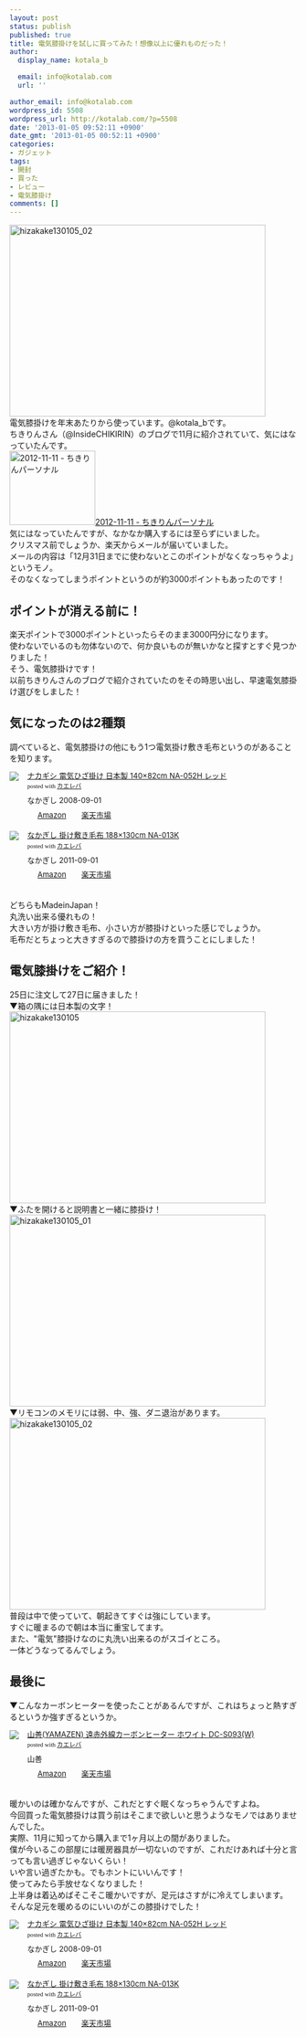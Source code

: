 ```yaml
---
layout: post
status: publish
published: true
title: 電気膝掛けを試しに買ってみた！想像以上に優れものだった！
author:
  display_name: kotala_b

  email: info@kotalab.com
  url: ''

author_email: info@kotalab.com
wordpress_id: 5508
wordpress_url: http://kotalab.com/?p=5508
date: '2013-01-05 09:52:11 +0900'
date_gmt: '2013-01-05 00:52:11 +0900'
categories:
- ガジェット
tags:
- 開封
- 買った
- レビュー
- 電気膝掛け
comments: []
---
```

<p><a href="http://kotalab.com/wp-content/uploads/hizakake130105_02.jpg" target="_blank"><img src="http://kotalab.com/wp-content/uploads/hizakake130105_02-448x336.jpg" alt="hizakake130105_02" width="448" height="336" class="alignnone size-large wp-image-5511" /></a><br />
電気膝掛けを年末あたりから使っています。@kotala_bです。<br />
ちきりんさん（@InsideCHIKIRIN）のブログで11月に紹介されていて、気にはなっていたんです。<br />
<a href="http://d.hatena.ne.jp/Chikirin+personal/20121111#p1" target="_blank"><img  class="alignleft" src="http://capture.heartrails.com/150x130?http://d.hatena.ne.jp/Chikirin+personal/20121111#p1" alt="2012-11-11 - ちきりんパーソナル" width="150" height="130" /></a><a href="http://d.hatena.ne.jp/Chikirin+personal/20121111#p1" target="_blank">2012-11-11 - ちきりんパーソナル</a><a href="http://b.hatena.ne.jp/entry/http://d.hatena.ne.jp/Chikirin+personal/20121111#p1" target="_blank"><img border="0" src="http://b.hatena.ne.jp/entry/image/http://d.hatena.ne.jp/Chikirin+personal/20121111#p1" alt="" /></a><br style="clear:both;" />気にはなっていたんですが、なかなか購入するには至らずにいました。<br />
クリスマス前でしょうか、楽天からメールが届いていました。<br />
メールの内容は「12月31日までに使わないとこのポイントがなくなっちゃうよ」というモノ。<br />
そのなくなってしまうポイントというのが約3000ポイントもあったのです！<br />
<!--more--></p>
<h2>ポイントが消える前に！</h2>
<p>楽天ポイントで3000ポイントといったらそのまま3000円分になります。<br />
使わないでいるのも勿体ないので、何か良いものが無いかなと探すとすぐ見つかりました！<br />
そう、電気膝掛けです！<br />
以前ちきりんさんのブログで紹介されていたのをその時思い出し、早速電気膝掛け選びをしました！</p>
<h2>気になったのは2種類</h2>
<p>調べていると、電気膝掛けの他にもう1つ電気掛け敷き毛布というのがあることを知ります。</p>
<div class="kaerebalink-box" style="text-align:left;padding-bottom:20px;font-size:small;/zoom: 1;overflow: hidden;">
<div class="kaerebalink-image" style="float:left;margin:0 15px 10px 0;"><a href="http://www.amazon.co.jp/exec/obidos/ASIN/B001D5JSG8/same-22/ref=nosim/" rel="nofollow" target="_blank"><img src="http://ecx.images-amazon.com/images/I/416dAVRUtkL._SL160_.jpg" style="border: none;" /></a></div>
<div class="kaerebalink-info" style="line-height:120%;/zoom: 1;overflow: hidden;">
<div class="kaerebalink-name" style="margin-bottom:10px;line-height:120%"><a href="http://www.amazon.co.jp/exec/obidos/ASIN/B001D5JSG8/same-22/ref=nosim/" rel="nofollow" target="_blank">ナカギシ 電気ひざ掛け 日本製 140&times;82cm NA-052H レッド</a>
<div class="kaerebalink-powered-date" style="font-size:8pt;margin-top:5px;font-family:verdana;line-height:120%">posted with <a href="http://kaereba.com" target="_blank">カエレバ</a></div>
</div>
<div class="kaerebalink-detail" style="margin-bottom:5px;"> なかぎし 2008-09-01    </div>
<div class="kaerebalink-link1" style="margin-top:10px;">
<div class="shoplinkamazon" style="display:inline;margin-right:5px;background: url('http://img.yomereba.com/tam_k_01.gif') 0 0 no-repeat;padding: 2px 0 2px 18px;white-space: nowrap;"><a href="http://www.amazon.co.jp/gp/search?keywords=NA-052H&__mk_ja_JP=%83J%83%5E%83J%83i&tag=same-22" rel="nofollow" target="_blank" title="アマゾン" >Amazon</a></div>
<div class="shoplinkrakuten" style="display:inline;margin-right:5px;background: url('http://img.yomereba.com/tam_k_01.gif') 0 -50px no-repeat;padding: 2px 0 2px 18px;white-space: nowrap;"><a href="http://hb.afl.rakuten.co.jp/hgc/0fa7afc8.bbfc196a.0fa7afc9.d56c38f1/?pc=http%3A%2F%2Fsearch.rakuten.co.jp%2Fsearch%2Fmall%2FNA-052H%2F-%2Ff.1-p.1-s.1-sf.0-st.A-v.2%3Fx%3D0%26scid%3Daf_ich_link_urltxt%26m%3Dhttp%3A%2F%2Fm.rakuten.co.jp%2F" rel="nofollow" target="_blank" title="楽天市場" >楽天市場</a></div>
</div>
</div>
<div class="booklink-footer" style="clear: left"></div>
</div>
<div class="kaerebalink-box" style="text-align:left;padding-bottom:20px;font-size:small;/zoom: 1;overflow: hidden;">
<div class="kaerebalink-image" style="float:left;margin:0 15px 10px 0;"><a href="http://www.amazon.co.jp/exec/obidos/ASIN/B005HMMC0M/same-22/ref=nosim/" rel="nofollow" target="_blank"><img src="http://ecx.images-amazon.com/images/I/41P8W7T8ufL._SL160_.jpg" style="border: none;" /></a></div>
<div class="kaerebalink-info" style="line-height:120%;/zoom: 1;overflow: hidden;">
<div class="kaerebalink-name" style="margin-bottom:10px;line-height:120%"><a href="http://www.amazon.co.jp/exec/obidos/ASIN/B005HMMC0M/same-22/ref=nosim/" rel="nofollow" target="_blank">なかぎし 掛け敷き毛布 188&times;130cm NA-013K</a>
<div class="kaerebalink-powered-date" style="font-size:8pt;margin-top:5px;font-family:verdana;line-height:120%">posted with <a href="http://kaereba.com" target="_blank">カエレバ</a></div>
</div>
<div class="kaerebalink-detail" style="margin-bottom:5px;"> なかぎし 2011-09-01    </div>
<div class="kaerebalink-link1" style="margin-top:10px;">
<div class="shoplinkamazon" style="display:inline;margin-right:5px;background: url('http://img.yomereba.com/tam_k_01.gif') 0 0 no-repeat;padding: 2px 0 2px 18px;white-space: nowrap;"><a href="http://www.amazon.co.jp/gp/search?keywords=NA-013K&__mk_ja_JP=%83J%83%5E%83J%83i&tag=same-22" rel="nofollow" target="_blank" title="アマゾン" >Amazon</a></div>
<div class="shoplinkrakuten" style="display:inline;margin-right:5px;background: url('http://img.yomereba.com/tam_k_01.gif') 0 -50px no-repeat;padding: 2px 0 2px 18px;white-space: nowrap;"><a href="http://hb.afl.rakuten.co.jp/hgc/0fa7afc8.bbfc196a.0fa7afc9.d56c38f1/?pc=http%3A%2F%2Fsearch.rakuten.co.jp%2Fsearch%2Fmall%2FNA-013K%2F-%2Ff.1-p.1-s.1-sf.0-st.A-v.2%3Fx%3D0%26scid%3Daf_ich_link_urltxt%26m%3Dhttp%3A%2F%2Fm.rakuten.co.jp%2F" rel="nofollow" target="_blank" title="楽天市場" >楽天市場</a></div>
</div>
</div>
<div class="booklink-footer" style="clear: left"></div>
</div>
<p>どちらもMadeinJapan！<br />
丸洗い出来る優れもの！<br />
大きい方が掛け敷き毛布、小さい方が膝掛けといった感じでしょうか。<br />
毛布だとちょっと大きすぎるので膝掛けの方を買うことにしました！</p>
<h2>電気膝掛けをご紹介！</h2>
<p>25日に注文して27日に届きました！<br />
▼箱の隅には日本製の文字！<br />
<a href="http://kotalab.com/wp-content/uploads/hizakake130105.jpg" target="_blank"><img src="http://kotalab.com/wp-content/uploads/hizakake130105-448x336.jpg" alt="hizakake130105" width="448" height="336" class="alignnone size-large wp-image-5512" /></a><br />
▼ふたを開けると説明書と一緒に膝掛け！<br />
<a href="http://kotalab.com/wp-content/uploads/hizakake130105_01.jpg" target="_blank"><img src="http://kotalab.com/wp-content/uploads/hizakake130105_01-448x336.jpg" alt="hizakake130105_01" width="448" height="336" class="alignnone size-large wp-image-5510" /></a><br />
▼リモコンのメモリには弱、中、強、ダニ退治があります。<br />
<a href="http://kotalab.com/wp-content/uploads/hizakake130105_02.jpg" target="_blank"><img src="http://kotalab.com/wp-content/uploads/hizakake130105_02-448x336.jpg" alt="hizakake130105_02" width="448" height="336" class="alignnone size-large wp-image-5511" /></a><br />
普段は中で使っていて、朝起きてすぐは強にしています。<br />
すぐに暖まるので朝は本当に重宝してます。<br />
また、"電気"膝掛けなのに丸洗い出来るのがスゴイところ。<br />
一体どうなってるんでしょう。</p>
<h2>最後に</h2>
<p>▼こんなカーボンヒーターを使ったことがあるんですが、これはちょっと熱すぎるというか強すぎるというか。</p>
<div class="kaerebalink-box" style="text-align:left;padding-bottom:20px;font-size:small;/zoom: 1;overflow: hidden;">
<div class="kaerebalink-image" style="float:left;margin:0 15px 10px 0;"><a href="http://www.amazon.co.jp/exec/obidos/ASIN/B009B5178E/same-22/ref=nosim/" rel="nofollow" target="_blank"><img src="http://ecx.images-amazon.com/images/I/31ytgBmxZ7L._SL160_.jpg" style="border: none;" /></a></div>
<div class="kaerebalink-info" style="line-height:120%;/zoom: 1;overflow: hidden;">
<div class="kaerebalink-name" style="margin-bottom:10px;line-height:120%"><a href="http://www.amazon.co.jp/exec/obidos/ASIN/B009B5178E/same-22/ref=nosim/" rel="nofollow" target="_blank">山善(YAMAZEN) 遠赤外線カーボンヒーター ホワイト DC-S093(W)</a>
<div class="kaerebalink-powered-date" style="font-size:8pt;margin-top:5px;font-family:verdana;line-height:120%">posted with <a href="http://kaereba.com" target="_blank">カエレバ</a></div>
</div>
<div class="kaerebalink-detail" style="margin-bottom:5px;"> 山善     </div>
<div class="kaerebalink-link1" style="margin-top:10px;">
<div class="shoplinkamazon" style="display:inline;margin-right:5px;background: url('http://img.yomereba.com/tam_k_01.gif') 0 0 no-repeat;padding: 2px 0 2px 18px;white-space: nowrap;"><a href="http://www.amazon.co.jp/gp/search?keywords=DC-S093&__mk_ja_JP=%83J%83%5E%83J%83i&tag=same-22" rel="nofollow" target="_blank" title="アマゾン" >Amazon</a></div>
<div class="shoplinkrakuten" style="display:inline;margin-right:5px;background: url('http://img.yomereba.com/tam_k_01.gif') 0 -50px no-repeat;padding: 2px 0 2px 18px;white-space: nowrap;"><a href="http://hb.afl.rakuten.co.jp/hgc/0fa7afc8.bbfc196a.0fa7afc9.d56c38f1/?pc=http%3A%2F%2Fsearch.rakuten.co.jp%2Fsearch%2Fmall%2FDC-S093%2F-%2Ff.1-p.1-s.1-sf.0-st.A-v.2%3Fx%3D0%26scid%3Daf_ich_link_urltxt%26m%3Dhttp%3A%2F%2Fm.rakuten.co.jp%2F" rel="nofollow" target="_blank" title="楽天市場" >楽天市場</a></div>
</div>
</div>
<div class="booklink-footer" style="clear: left"></div>
</div>
<p>暖かいのは確かなんですが、これだとすぐ眠くなっちゃうんですよね。<br />
今回買った電気膝掛けは買う前はそこまで欲しいと思うようなモノではありませんでした。<br />
実際、11月に知ってから購入まで1ヶ月以上の間がありました。<br />
僕が今いるこの部屋には暖房器具が一切ないのですが、これだけあれば十分と言っても言い過ぎじゃないくらい！<br />
いや言い過ぎたかも。でもホントにいいんです！<br />
使ってみたら手放せなくなりました！<br />
上半身は着込めばそこそこ暖かいですが、足元はさすがに冷えてしまいます。<br />
そんな足元を暖めるのにいいのがこの膝掛けでした！</p>
<div class="kaerebalink-box" style="text-align:left;padding-bottom:20px;font-size:small;/zoom: 1;overflow: hidden;">
<div class="kaerebalink-image" style="float:left;margin:0 15px 10px 0;"><a href="http://www.amazon.co.jp/exec/obidos/ASIN/B001D5JSG8/same-22/ref=nosim/" rel="nofollow" target="_blank"><img src="http://ecx.images-amazon.com/images/I/416dAVRUtkL._SL160_.jpg" style="border: none;" /></a></div>
<div class="kaerebalink-info" style="line-height:120%;/zoom: 1;overflow: hidden;">
<div class="kaerebalink-name" style="margin-bottom:10px;line-height:120%"><a href="http://www.amazon.co.jp/exec/obidos/ASIN/B001D5JSG8/same-22/ref=nosim/" rel="nofollow" target="_blank">ナカギシ 電気ひざ掛け 日本製 140&times;82cm NA-052H レッド</a>
<div class="kaerebalink-powered-date" style="font-size:8pt;margin-top:5px;font-family:verdana;line-height:120%">posted with <a href="http://kaereba.com" target="_blank">カエレバ</a></div>
</div>
<div class="kaerebalink-detail" style="margin-bottom:5px;"> なかぎし 2008-09-01    </div>
<div class="kaerebalink-link1" style="margin-top:10px;">
<div class="shoplinkamazon" style="display:inline;margin-right:5px;background: url('http://img.yomereba.com/tam_k_01.gif') 0 0 no-repeat;padding: 2px 0 2px 18px;white-space: nowrap;"><a href="http://www.amazon.co.jp/gp/search?keywords=NA-052H&__mk_ja_JP=%83J%83%5E%83J%83i&tag=same-22" rel="nofollow" target="_blank" title="アマゾン" >Amazon</a></div>
<div class="shoplinkrakuten" style="display:inline;margin-right:5px;background: url('http://img.yomereba.com/tam_k_01.gif') 0 -50px no-repeat;padding: 2px 0 2px 18px;white-space: nowrap;"><a href="http://hb.afl.rakuten.co.jp/hgc/0fa7afc8.bbfc196a.0fa7afc9.d56c38f1/?pc=http%3A%2F%2Fsearch.rakuten.co.jp%2Fsearch%2Fmall%2FNA-052H%2F-%2Ff.1-p.1-s.1-sf.0-st.A-v.2%3Fx%3D0%26scid%3Daf_ich_link_urltxt%26m%3Dhttp%3A%2F%2Fm.rakuten.co.jp%2F" rel="nofollow" target="_blank" title="楽天市場" >楽天市場</a></div>
</div>
</div>
<div class="booklink-footer" style="clear: left"></div>
</div>
<div class="kaerebalink-box" style="text-align:left;padding-bottom:20px;font-size:small;/zoom: 1;overflow: hidden;">
<div class="kaerebalink-image" style="float:left;margin:0 15px 10px 0;"><a href="http://www.amazon.co.jp/exec/obidos/ASIN/B005HMMC0M/same-22/ref=nosim/" rel="nofollow" target="_blank"><img src="http://ecx.images-amazon.com/images/I/41P8W7T8ufL._SL160_.jpg" style="border: none;" /></a></div>
<div class="kaerebalink-info" style="line-height:120%;/zoom: 1;overflow: hidden;">
<div class="kaerebalink-name" style="margin-bottom:10px;line-height:120%"><a href="http://www.amazon.co.jp/exec/obidos/ASIN/B005HMMC0M/same-22/ref=nosim/" rel="nofollow" target="_blank">なかぎし 掛け敷き毛布 188&times;130cm NA-013K</a>
<div class="kaerebalink-powered-date" style="font-size:8pt;margin-top:5px;font-family:verdana;line-height:120%">posted with <a href="http://kaereba.com" target="_blank">カエレバ</a></div>
</div>
<div class="kaerebalink-detail" style="margin-bottom:5px;"> なかぎし 2011-09-01    </div>
<div class="kaerebalink-link1" style="margin-top:10px;">
<div class="shoplinkamazon" style="display:inline;margin-right:5px;background: url('http://img.yomereba.com/tam_k_01.gif') 0 0 no-repeat;padding: 2px 0 2px 18px;white-space: nowrap;"><a href="http://www.amazon.co.jp/gp/search?keywords=NA-013K&__mk_ja_JP=%83J%83%5E%83J%83i&tag=same-22" rel="nofollow" target="_blank" title="アマゾン" >Amazon</a></div>
<div class="shoplinkrakuten" style="display:inline;margin-right:5px;background: url('http://img.yomereba.com/tam_k_01.gif') 0 -50px no-repeat;padding: 2px 0 2px 18px;white-space: nowrap;"><a href="http://hb.afl.rakuten.co.jp/hgc/0fa7afc8.bbfc196a.0fa7afc9.d56c38f1/?pc=http%3A%2F%2Fsearch.rakuten.co.jp%2Fsearch%2Fmall%2FNA-013K%2F-%2Ff.1-p.1-s.1-sf.0-st.A-v.2%3Fx%3D0%26scid%3Daf_ich_link_urltxt%26m%3Dhttp%3A%2F%2Fm.rakuten.co.jp%2F" rel="nofollow" target="_blank" title="楽天市場" >楽天市場</a></div>
</div>
</div>
<div class="booklink-footer" style="clear: left"></div>
</div>
